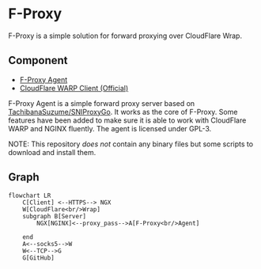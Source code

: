 # F-Proxy

F-Proxy is a simple solution for forward proxying over CloudFlare Wrap.

## Component

- [F-Proxy Agent](https://github.com/FastGitORG/F-Proxy-Agent)
- [CloudFlare WARP Client (Official)](https://developers.cloudflare.com/warp-client/get-started/linux/)

F-Proxy Agent is a simple forward proxy server based on [TachibanaSuzume/SNIProxyGo](https://github.com/TachibanaSuzume/SNIProxyGo).
It works as the core of F-Proxy. Some features have been added to make sure it is able to work with CloudFlare WARP and NGINX fluently.
The agent is licensed under GPL-3.

NOTE: This repository *does not* contain any binary files but some scripts to download and install them.

## Graph

```mermaid
flowchart LR
    C[Client] <--HTTPS--> NGX
    W[CloudFlare<br/>Wrap]
    subgraph B[Server]
        NGX[NGINX]<--proxy_pass-->A[F-Proxy<br/>Agent]
        
    end
    A<--socks5-->W
    W<--TCP-->G
    G[GitHub]
```
